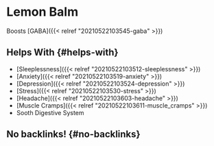 # Lemon Balm


Boosts [GABA]({{< relref "20210522103545-gaba" >}})


## Helps With {#helps-with}

-   [Sleeplessness]({{< relref "20210522103512-sleeplessness" >}})
-   [Anxiety]({{< relref "20210522103519-anxiety" >}})
-   [Depression]({{< relref "20210522103524-depression" >}})
-   [Stress]({{< relref "20210522103530-stress" >}})
-   [Headache]({{< relref "20210522103603-headache" >}})
-   [Muscle Cramps]({{< relref "20210522103611-muscle_cramps" >}})
-   Sooth Digestive System


## No backlinks! {#no-backlinks}

